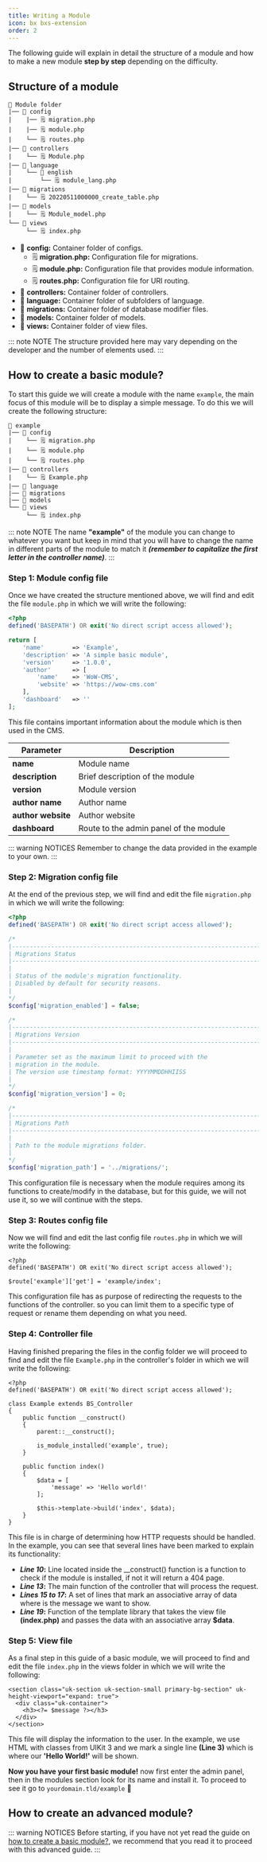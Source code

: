 ```yaml
---
title: Writing a Module
icon: bx bxs-extension
order: 2
---
```


The following guide will explain in detail the structure of a module and how to make a new module **step by step** depending on the difficulty.

## Structure of a module

```
📂 Module folder
|── 📂 config
|    |── 🗒️ migration.php
|    |── 🗒️ module.php
|    └── 🗒️ routes.php
|── 📂 controllers
|    └── 🗒️ Module.php
|── 📂 language
|    └── 📂 english
|        └── 🗒️ module_lang.php
|── 📂 migrations
|    └── 🗒️ 20220511000000_create_table.php
|── 📂 models
|    └── 🗒️ Module_model.php
└── 📂 views
     └── 🗒️ index.php
```

- 📂 **config:** Container folder of configs.
  - 🗒️ **migration.php:** Configuration file for migrations.
  - 🗒️ **module.php:** Configuration file that provides module information.
  - 🗒️ **routes.php:** Configuration file for URI routing.
- 📂 **controllers:** Container folder of controllers.
- 📂 **language:** Container folder of subfolders of language.
- 📂 **migrations:** Container folder of database modifier files.
- 📂 **models:** Container folder of models.
- 📂 **views:** Container folder of view files.

::: note NOTE
The structure provided here may vary depending on the developer and the number of elements used.
:::

## How to create a basic module?

To start this guide we will create a module with the name `example`, the main focus of this module will be to display a simple message. To do this we will create the following structure:

```
📂 example
|── 📂 config
|    └── 🗒️ migration.php
|    └── 🗒️ module.php
|    └── 🗒️ routes.php
|── 📂 controllers
|    └── 🗒️ Example.php
|── 📂 language
|── 📂 migrations
|── 📂 models
└── 📂 views
     └── 🗒️ index.php
```

::: note NOTE
The name **"example"** of the module you can change to whatever you want but keep in mind that you will have to change the name in different parts of the module to match it **_(remember to capitalize the first letter in the controller name)_**.
:::

### Step 1: Module config file

Once we have created the structure mentioned above, we will find and edit the file `module.php` in which we will write the following:

```php
<?php
defined('BASEPATH') OR exit('No direct script access allowed');

return [
    'name'        => 'Example',
    'description' => 'A simple basic module',
    'version'     => '1.0.0',
    'author'      => [
        'name'    => 'WoW-CMS',
        'website' => 'https://wow-cms.com'
    ],
    'dashboard'   => ''
];
```

This file contains important information about the module which is then used in the CMS.

| Parameter | Description |
| ------- | ------- |
| **name** | Module name |
| **description** | Brief description of the module |
| **version** | Module version |
| **author name** | Author name |
| **author website** | Author website |
| **dashboard** | Route to the admin panel of the module |

::: warning NOTICES
Remember to change the data provided in the example to your own.
:::

### Step 2: Migration config file

At the end of the previous step, we will find and edit the file `migration.php` in which we will write the following:

```php
<?php
defined('BASEPATH') OR exit('No direct script access allowed');

/*
|--------------------------------------------------------------------------
| Migrations Status
|--------------------------------------------------------------------------
|
| Status of the module's migration functionality. 
| Disabled by default for security reasons.
|
*/
$config['migration_enabled'] = false;

/*
|--------------------------------------------------------------------------
| Migrations Version
|--------------------------------------------------------------------------
|
| Parameter set as the maximum limit to proceed with the
| migration in the module.
| The version use timestamp format: YYYYMMDDHHIISS
|
*/
$config['migration_version'] = 0;

/*
|--------------------------------------------------------------------------
| Migrations Path
|--------------------------------------------------------------------------
|
| Path to the module migrations folder.
|
*/
$config['migration_path'] = '../migrations/';
```
This configuration file is necessary when the module requires among its functions to create/modify in the database, but for this guide, we will not use it, so we will continue with the steps.

### Step 3: Routes config file

Now we will find and edit the last config file `routes.php` in which we will write the following:

```php{4}
<?php
defined('BASEPATH') OR exit('No direct script access allowed');

$route['example']['get'] = 'example/index';
```

This configuration file has as purpose of redirecting the requests to the functions of the controller. so you can limit them to a specific type of request or rename them depending on what you need.

### Step 4: Controller file

Having finished preparing the files in the config folder we will proceed to find and edit the file `Example.php` in the controller's folder in which we will write the following:

```php{10,13,15-17,19}
<?php
defined('BASEPATH') OR exit('No direct script access allowed');

class Example extends BS_Controller
{
    public function __construct()
    {
        parent::__construct();

        is_module_installed('example', true);
    }

    public function index()
    {
        $data = [
            'message' => 'Hello world!'
        ];

        $this->template->build('index', $data);
    }
}
```

This file is in charge of determining how HTTP requests should be handled. In the example, you can see that several lines have been marked to explain its functionality:

- **_Line 10_:** Line located inside the \__construct() function is a function to check if the module is installed, if not it will return a 404 page.
- **_Line 13_:** The main function of the controller that will process the request.
- **_Lines 15 to 17_:** A set of lines that mark an associative array of data where is the message we want to show.
- **_Line 19_:** Function of the template library that takes the view file **(index.php)** and passes the data with an associative array **$data**.

### Step 5: View file

As a final step in this guide of a basic module, we will proceed to find and edit the file `index.php` in the views folder in which we will write the following:

```php{3}
<section class="uk-section uk-section-small primary-bg-section" uk-height-viewport="expand: true">
  <div class="uk-container">
    <h3><?= $message ?></h3>
  </div>
</section>
```

This file will display the information to the user. In the example, we use HTML with classes from UIKit 3 and we mark a single line **(Line 3)** which is where our **'Hello World!'** will be shown.

**Now you have your first basic module!** now first enter the admin panel, then in the modules section look for its name and install it. To proceed to see it go to `yourdomain.tld/example` :tada:

## How to create an advanced module?

::: warning NOTICES
Before starting, if you have not yet read the guide on [how to create a basic module?](../developer/module.md#how-to-create-a-basic-module), we recommend that you read it to proceed with this advanced guide.
:::
